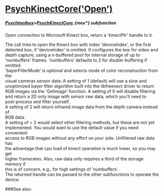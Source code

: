 # [PsychKinectCore('Open')](PsychKinectCore-Open) 
##### [Psychtoolbox](Psychtoolbox)>[PsychKinectCore](PsychKinectCore).{mex*} subfunction


Open connection to Microsoft Kinect box, return a 'kinectPtr' handle to it.  
  
The call tries to open the Kinect box with index 'deviceIndex', or the first  
detected box, if 'deviceIndex' is omitted. It configures the box for video and  
depth capture, using a n-buffered pool for internal storage of up to  
'numbuffers' frames. 'numbuffers' defaults to 2 for double-buffering if omitted.  
'bayerFilterMode' is optional and selects mode of color reconstruction from the  
visual cameras sensor data: A setting of 1 (default) will use a slow and  
unoptimized bayer filter algorithm built into the libfreenect driver to return  
RGB images via the 'GetImage' function. A setting of 0 will disable filtering  
and return a 2D only image with sensor raw data, which you'll need to  
post-process and filter yourself.  
A setting of 2 will return infrared image data from the depth camera instead of  
RGB data.  
A setting of \> 2 would select other filtering methods, but these are not yet  
implemented. You would want to use the default value if you need convenient  
access to RGB images without any effort on your side. Unfiltered raw data has  
the advantage that cpu load of kinect operation is much lower, so you may get  
higher framerates. Also, raw data only requires a third of the storage memory if  
this is of concern, e.g., for high settings of 'numbuffers'.  
The returned handle can be passed to the other subfunctions to operate the  
device.  
  


###See also:

